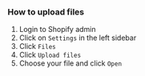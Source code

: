 ### How to upload files
1. Login to Shopify admin
2. Click on `Settings` in the left sidebar
3. Click `Files`
4. Click `Upload files`
5. Choose your file and click `Open`